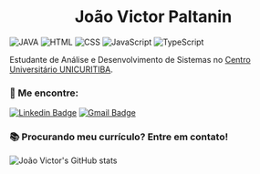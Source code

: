 <h1 align="center">
  João Victor Paltanin
</h1> 

![JAVA](https://img.shields.io/badge/JAVA-Beginner-red)
![HTML](https://img.shields.io/badge/HTML-Beginner-orange)
![CSS](https://img.shields.io/badge/CSS-Beginner-purple)
![JavaScript](https://img.shields.io/badge/JavaScript-Beginner-yellow)
![TypeScript](https://img.shields.io/badge/TypeScript-Beginner-blue)

Estudante de Análise e Desenvolvimento de Sistemas no [Centro Universitário UNICURITIBA](https://www.unicuritiba.edu.br/). 

### 📢 Me encontre:

[![Linkedin Badge](https://img.shields.io/badge/-João%20Victor-C2CB12?style=flat-square&logo=Linkedin&logoColor=black&link=https://www.linkedin.com/in/jo%C3%A3o-victor-paltanin-167a36201/)](https://www.linkedin.com/in/jo%C3%A3o-victor-paltanin-167a36201/)
[![Gmail Badge](https://img.shields.io/badge/-joaovpaltanin116@gmail.com-C2CB12?style=flat-square&logo=Gmail&logoColor=black&link=mailto:joaovpaltanin116@gmail.com)](mailto:joaovpaltanin116@gmail.com)

### 📚 Procurando meu currículo? Entre em contato!
![João Victor's GitHub stats](https://github-readme-stats.vercel.app/api?username=JvPaltanin&show_icons=true&theme=highcontrast)
